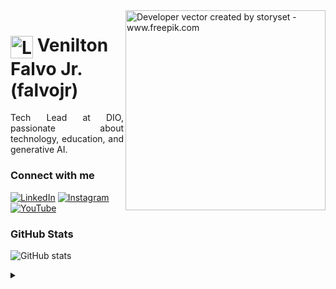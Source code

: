 <img align="right" alt="Developer vector created by storyset - www.freepik.com" height="320" src="https://user-images.githubusercontent.com/97471199/230774187-e482399b-492c-4c17-a831-0314bf90526e.png">

<h1>
    <a href="https://github.com/alexandrexsoares">
     <img align="center" alt="Logo Venilton Falvo Jr." width="36px" src="https://avatars.githubusercontent.com/u/97471199?v=4"></a>
    <span>Venilton Falvo Jr. (falvojr)</span>
</h1>

<p align="justify">Tech Lead at DIO, passionate about technology, education, and generative AI.</p>

### Connect with me

[![LinkedIn](https://img.shields.io/badge/-LinkedIn-000?style=for-the-badge&logo=linkedin&logoColor=FF00F6&color:FFF)](https://www.linkedin.com/in/falvojr/)
[![Instagram](https://img.shields.io/badge/-Instagram-000?style=for-the-badge&logo=instagram&logoColor=FF00F6&color:FFF)](https://www.instagram.com/falvojr/)
[![YouTube](https://img.shields.io/badge/-YouTube-000?style=for-the-badge&logo=youtube&logoColor=FF00F6&color:FFF)](https://www.youtube.com/@falvojr)

### GitHub Stats

![GitHub stats](https://github-readme-stats-git-masterrstaa-rickstaa.vercel.app/api?username=falvojr&hide_title=true&show_icons=true&include_all_commits=false&count_private=true&line_height=25&hide=issues&bg_color=000&title_color=FF00F6&text_color=FFF&border_radius=3&border_color=36123c&icon_color=FF00F6&theme=jolly)

<!--[![Most Used Languages](https://github-readme-stats-git-masterrstaa-rickstaa.vercel.app/api/top-langs/?username=falvojr&line_height=10&card_width=290&layout=compact&hide_title=false&count_private=true&langs_count=5&show_icons=true&title_color=FF00F6&hide=html,css,scss&bg_color=000&text_color=8B8B8B&border_radius=3&border_color=561760&count_private=true)](https://github.com/falvojr/github-readme-stats)-->

<details align="left">
  <summary></summary> 

  - Badges by <a href="https://shields.io/">shields.io</a><br>
  - GitHub Stats by <a href="https://github.com/anuraghazra/github-readme-stats">anuraghazra</a>
  - Developer vector created by <a href="https://www.freepik.com/vectors/developer">storyset - www.freepik.com</a> (edited by author)
  
  <div align="right">Made with 💜 by <a href="https://github.com/falvojr">Venilton Falvo Jr.</a>.</div>

</details>
